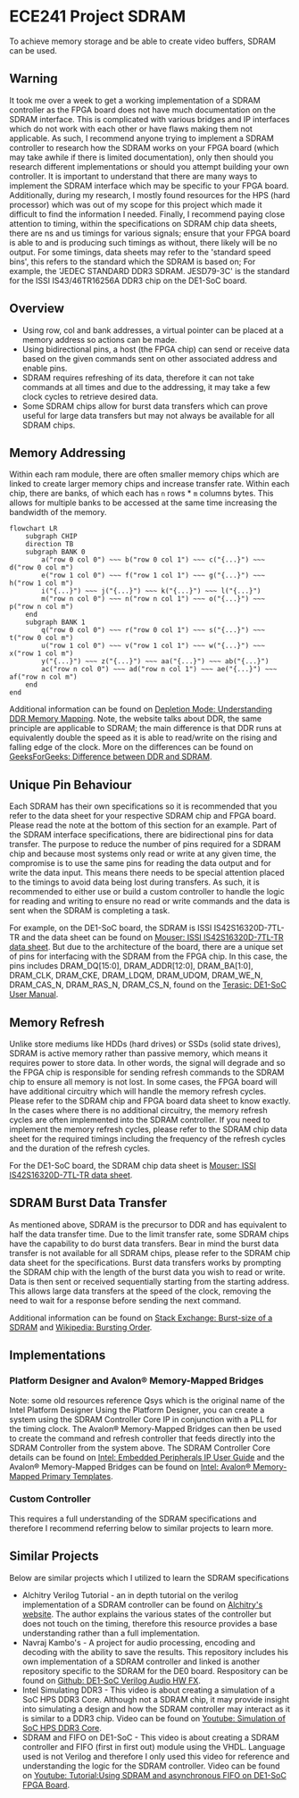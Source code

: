 # ECE241 Project SDRAM
To achieve memory storage and be able to create video buffers, SDRAM can be used.
## Warning
It took me over a week to get a working implementation of a SDRAM controller as the FPGA board does not have much documentation on the SDRAM interface. This is complicated with various bridges and IP interfaces which do not work with each other or have flaws making them not applicable. As such, I recommend anyone trying to implement a SDRAM controller to research how the SDRAM works on your FPGA board (which may take awhile if there is limited documentation), only then should you research different implementations or should you attempt building your own controller. It is important to understand that there are many ways to implement the SDRAM interface which may be specific to your FPGA board. Additionally, during my research, I mostly found resources for the HPS (hard processor) which was out of my scope for this project which made it difficult to find the information I needed. Finally, I recommend paying close attention to timing, within the specifications on SDRAM chip data sheets, there are ns and us timings for various signals; ensure that your FPGA board is able to and is producing such timings as without, there likely will be no output. For some timings, data sheets may refer to the 'standard speed bins', this refers to the standard which the SDRAM is based on; For example, the 'JEDEC STANDARD DDR3 SDRAM. JESD79-3C' is the standard for the ISSI IS43/46TR16256A DDR3 chip on the DE1-SoC board.
## Overview
* Using row, col and bank addresses, a virtual pointer can be placed at a memory address so actions can be made.
* Using bidirectional pins, a host (the FPGA chip) can send or receive data based on the given commands sent on other associated address and enable pins.
* SDRAM requires refreshing of its data, therefore it can not take commands at all times and due to the addressing, it may take a few clock cycles to retrieve desired data.
* Some SDRAM chips allow for burst data transfers which can prove useful for large data transfers but may not always be available for all SDRAM chips.
## Memory Addressing
Within each ram module, there are often smaller memory chips which are linked to create larger memory chips and increase transfer rate. Within each chip, there are banks, of which each has `n` rows * `m` columns bytes. This allows for multiple banks to be accessed at the same time increasing the bandwidth of the memory.

```mermaid
flowchart LR
	subgraph CHIP
	direction TB
	subgraph BANK 0
		a("row 0 col 0") ~~~ b("row 0 col 1") ~~~ c("{...}") ~~~ d("row 0 col m")
		e("row 1 col 0") ~~~ f("row 1 col 1") ~~~ g("{...}") ~~~ h("row 1 col m")
		i("{...}") ~~~ j("{...}") ~~~ k("{...}") ~~~ l("{...}")
		m("row n col 0") ~~~ n("row n col 1") ~~~ o("{...}") ~~~ p("row n col m")
	end
	subgraph BANK 1
		q("row 0 col 0") ~~~ r("row 0 col 1") ~~~ s("{...}") ~~~ t("row 0 col m")
		u("row 1 col 0") ~~~ v("row 1 col 1") ~~~ w("{...}") ~~~ x("row 1 col m")
		y("{...}") ~~~ z("{...}") ~~~ aa("{...}") ~~~ ab("{...}")
		ac("row n col 0") ~~~ ad("row n col 1") ~~~ ae("{...}") ~~~ af("row n col m")
	end
end
```
Additional information can be found on [Depletion Mode: Understanding DDR Memory Mapping](https://depletionmode.com/ram-mapping.html). Note, the website talks about DDR, the same principle are applicable to SDRAM; the main difference is that DDR runs at equivalently double the speed as it is able to read/write on the rising and falling edge of the clock. More on the differences can be found on [GeeksForGeeks: Difference between DDR and SDRAM](https://www.geeksforgeeks.org/difference-between-ddr-and-sdram/).
## Unique Pin Behaviour
Each SDRAM has their own specifications so it is recommended that you refer to the data sheet for your respective SDRAM chip and FPGA board. Please read the note at the bottom of this section for an example.
Part of the SDRAM interface specifications, there are bidirectional pins for data transfer. The purpose to reduce the number of pins required for a SDRAM chip and because most systems only read or write at any given time, the compromise is to use the same pins for reading the data output and for write the data input. This means there needs to be special attention placed to the timings to avoid data being lost during transfers. As such, it is recommended to either use or build a custom controller to handle the logic for reading and writing to ensure no read or write commands and the data is sent when the SDRAM is completing a task.

For example, on the DE1-SoC board, the SDRAM is ISSI IS42S16320D-7TL-TR and the data sheet can be found on [Mouser: ISSI IS42S16320D-7TL-TR data sheet](https://www.mouser.ca/datasheet/2/198/42-45R-S_86400D-16320D-32160D-258456.pdf). But due to the architecture of the board, there are a unique set of pins for interfacing with the SDRAM from the FPGA chip. In this case, the pins includes DRAM_DQ\[15:0], DRAM_ADDR\[12:0], DRAM_BA\[1:0], DRAM_CLK, DRAM_CKE, DRAM_LDQM, DRAM_UDQM, DRAM_WE_N, DRAM_CAS_N, DRAM_RAS_N, DRAM_CS_N, found on the [Terasic: DE1-SoC User Manual](https://www.terasic.com.tw/cgi-bin/page/archive.pl?Language=English&No=836&PartNo=4). 
## Memory Refresh
Unlike store mediums like HDDs (hard drives) or SSDs (solid state drives), SDRAM is active memory rather than passive memory, which means it requires power to store data. In other words, the signal will degrade and so the FPGA chip is responsible for sending refresh commands to the SDRAM chip to ensure all memory is not lost. In some cases, the FPGA board will have additional circuitry which will handle the memory refresh cycles. Please refer to the SDRAM chip and FPGA board data sheet to know exactly. In the cases where there is no additional circuitry, the memory refresh cycles are often implemented into the SDRAM controller. If you need to implement the memory refresh cycles, please refer to the SDRAM chip data sheet for the required timings including the frequency of the refresh cycles and the duration of the refresh cycles.

For the DE1-SoC board, the SDRAM chip data sheet is [Mouser: ISSI IS42S16320D-7TL-TR data sheet](https://www.mouser.ca/datasheet/2/198/42-45R-S_86400D-16320D-32160D-258456.pdf).
## SDRAM Burst Data Transfer
As mentioned above, SDRAM is the precursor to DDR and has equivalent to half the data transfer time. Due to the limit transfer rate, some SDRAM chips have the capability to do burst data transfers. Bear in mind the burst data transfer is not available for all SDRAM chips, please refer to the SDRAM chip data sheet for the specifications. Burst data transfers works by prompting the SDRAM chip with the length of the burst data you wish to read or write. Data is then sent or received sequentially starting from the starting address. This allows large data transfers at the speed of the clock, removing the need to wait for a response before sending the next command.

Additional information can be found on [Stack Exchange: Burst-size of a SDRAM](https://electronics.stackexchange.com/questions/349834/what-does-burst-size-of-a-sdram-means) and [Wikipedia: Bursting Order](https://en.wikipedia.org/wiki/Synchronous_dynamic_random-access_memory#Burst_ordering).
## Implementations
### Platform Designer and Avalon® Memory-Mapped Bridges
Note: some old resources reference Qsys which is the original name of the Intel Platform Designer
Using the Platform Designer, you can create a system using the SDRAM Controller Core IP in conjunction with a PLL for the timing clock. The Avalon® Memory-Mapped Bridges can then be used to create the command and refresh controller that feeds directly into the SDRAM Controller from the system above. The SDRAM Controller Core details can be found on [Intel:  Embedded Peripherals IP User Guide](https://www.intel.com/content/www/us/en/docs/programmable/683130/21-4/sdram-controller-core.html) and the Avalon® Memory-Mapped Bridges can be found on [Intel: Avalon® Memory-Mapped Primary Templates](https://www.intel.com/content/www/us/en/support/programmable/support-resources/design-examples/horizontal/exm-avalon-memory-mapped-primary.html).
### Custom Controller
This requires a full understanding of the SDRAM specifications and therefore I recommend referring below to similar projects to learn more.
## Similar Projects
Below are similar projects which I utilized to learn the SDRAM specifications
* Alchitry Verilog Tutorial - an in depth tutorial on the verilog implementation of a SDRAM controller can be found on [Alchitry's website](https://alchitry.com/sdram-verilog). The author explains the various states of the controller but does not touch on the timing, therefore this resource provides a base understanding rather than a full implementation.
* Navraj Kambo's - A project for audio processing, encoding and decoding with the ability to save the results. This repository includes his own implementation of a SDRAM controller and linked is another repository specific to the SDRAM for the DE0 board. Respository can be found on [Github: DE1-SoC Verilog Audio HW FX](https://github.com/navrajkambo/De1-SoC-Verilog-Audio-HW-FX).
* Intel Simulating DDR3 - This video is about creating a simulation of a SoC HPS DDR3 Core. Although not a SDRAM chip, it may provide insight into simulating a design and how the SDRAM controller may interact as it is similar to a DDR3 chip. Video can be found on [Youtube: Simulation of SoC HPS DDR3 Core](https://www.youtube.com/watch?v=tFLaiqIdDlQ).
* SDRAM and FIFO on DE1-SoC - This video is about creating a SDRAM controller and FIFO (first in first out) module using the VHDL. Language used is not Verilog and therefore I only used this video for reference and understanding the logic for the SDRAM controller. Video can be found on [Youtube: Tutorial:Using SDRAM and asynchronous FIFO on DE1-SoC FPGA Board](https://www.youtube.com/watch?v=euw0ILLTEhM).
